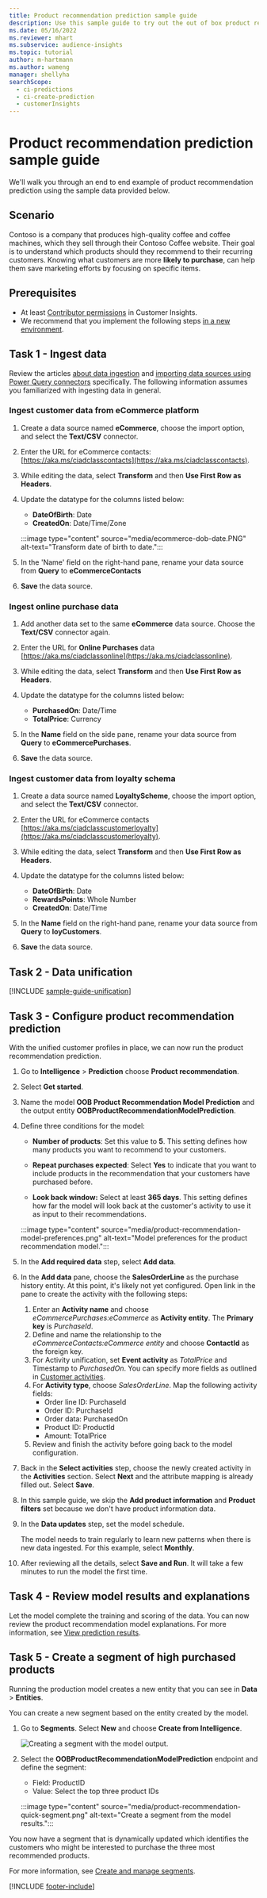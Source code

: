 ```yaml
---
title: Product recommendation prediction sample guide
description: Use this sample guide to try out the out of box product recommendation prediction model.
ms.date: 05/16/2022
ms.reviewer: mhart
ms.subservice: audience-insights
ms.topic: tutorial
author: m-hartmann
ms.author: wameng
manager: shellyha
searchScope: 
  - ci-predictions
  - ci-create-prediction
  - customerInsights
---
```


# Product recommendation prediction sample guide

We'll walk you through an end to end example of product recommendation prediction using the sample data provided below.

## Scenario

Contoso is a company that produces high-quality coffee and coffee machines, which they sell through their Contoso Coffee website. Their goal is to understand which products should they recommend to their recurring customers. Knowing what customers are more **likely to purchase**, can help them save marketing efforts by focusing on specific items.

## Prerequisites

- At least [Contributor permissions](permissions.md) in Customer Insights.
- We recommend that you implement the following steps [in a new environment](manage-environments.md).

## Task 1 - Ingest data

Review the articles [about data ingestion](data-sources.md) and [importing data sources using Power Query connectors](connect-power-query.md) specifically. The following information assumes you familiarized with ingesting data in general.

### Ingest customer data from eCommerce platform

1. Create a data source named **eCommerce**, choose the import option, and select the **Text/CSV** connector.

1. Enter the URL for eCommerce contacts: [https://aka.ms/ciadclasscontacts](https://aka.ms/ciadclasscontacts).

1. While editing the data, select **Transform** and then **Use First Row as Headers**.

1. Update the datatype for the columns listed below:
   - **DateOfBirth**: Date
   - **CreatedOn**: Date/Time/Zone

   :::image type="content" source="media/ecommerce-dob-date.PNG" alt-text="Transform date of birth to date.":::

1. In the 'Name' field on the right-hand pane, rename your data source from **Query** to **eCommerceContacts**

1. **Save** the data source.

### Ingest online purchase data

1. Add another data set to the same **eCommerce** data source. Choose the **Text/CSV** connector again.

1. Enter the URL for **Online Purchases** data [https://aka.ms/ciadclassonline](https://aka.ms/ciadclassonline).

1. While editing the data, select **Transform** and then **Use First Row as Headers**.

1. Update the datatype for the columns listed below:
   - **PurchasedOn**: Date/Time
   - **TotalPrice**: Currency

1. In the **Name** field on the side pane, rename your data source from **Query** to **eCommercePurchases**.

1. **Save** the data source.

### Ingest customer data from loyalty schema

1. Create a data source named **LoyaltyScheme**, choose the import option, and select the **Text/CSV** connector.

1. Enter the URL for eCommerce contacts [https://aka.ms/ciadclasscustomerloyalty](https://aka.ms/ciadclasscustomerloyalty).

1. While editing the data, select **Transform** and then **Use First Row as Headers**.

1. Update the datatype for the columns listed below:
   - **DateOfBirth**: Date
   - **RewardsPoints**: Whole Number
   - **CreatedOn**: Date/Time

1. In the **Name** field on the right-hand pane, rename your data source from **Query** to **loyCustomers**.

1. **Save** the data source.

## Task 2 - Data unification

[!INCLUDE [sample-guide-unification](includes/sample-guide-unification.md)]

## Task 3 - Configure product recommendation prediction

With the unified customer profiles in place, we can now run the product recommendation prediction.

1. Go to **Intelligence** > **Prediction** choose **Product recommendation**.

1. Select **Get started**.

1. Name the model **OOB Product Recommendation Model Prediction** and the output entity **OOBProductRecommendationModelPrediction**.

1. Define three conditions for the model:

   - **Number of products**: Set this value to **5**. This setting defines how many products you want to recommend to your customers.

   - **Repeat purchases expected**: Select **Yes** to indicate that you want to include products in the recommendation that your customers have purchased before.

   - **Look back window:** Select at least **365 days**. This setting defines how far the model will look back at the customer's activity to use it as input to their recommendations.

   :::image type="content" source="media/product-recommendation-model-preferences.png" alt-text="Model preferences for the product recommendation model.":::

1. In the **Add required data** step, select **Add data**.

1. In the **Add data** pane, choose the **SalesOrderLine** as the purchase history entity. At this point, it's likely not yet configured. Open link in the pane to create the activity with the following steps:
   1. Enter an **Activity name** and choose *eCommercePurchases:eCommerce* as **Activity entity**. The **Primary key** is *PurchaseId*.
   1. Define and name the relationship to the *eCommerceContacts:eCommerce entity* and choose **ContactId** as the foreign key.
   1. For Activity unification, set **Event activity** as *TotalPrice* and Timestamp to *PurchasedOn*. You can specify more fields as outlined in [Customer activities](activities.md).
   1. For **Activity type**, choose *SalesOrderLine*. Map the following activity fields:
      - Order line ID: PurchaseId
      - Order ID: PurchaseId
      - Order data: PurchasedOn
      - Product ID: ProductId
      - Amount: TotalPrice
   1. Review and finish the activity before going back to the model configuration.

1. Back in the **Select activities** step, choose the newly created activity in the **Activities** section. Select **Next** and the attribute mapping is already filled out. Select **Save**.

1. In this sample guide, we skip the **Add product information** and **Product filters** set because we don't have product information data.

1. In the **Data updates** step, set the model schedule.

   The model needs to train regularly to learn new patterns when there is new data ingested. For this example, select **Monthly**.

1. After reviewing all the details, select **Save and Run**. It will take a few minutes to run the model the first time.

## Task 4 - Review model results and explanations

Let the model complete the training and scoring of the data. You can now review the product recommendation model explanations. For more information, see [View prediction results](predict-transactional-churn.md#view-prediction-results).

## Task 5 - Create a segment of high purchased products

Running the production model creates a new entity that you can see in **Data** > **Entities**.

You can create a new segment based on the entity created by the model.

1. Go to **Segments**. Select **New** and choose **Create from Intelligence**.

   ![Creating a segment with the model output.](media/segment-intelligence.png)

1. Select the **OOBProductRecommendationModelPrediction** endpoint and define the segment:

   - Field: ProductID
   - Value: Select the top three product IDs

   :::image type="content" source="media/product-recommendation-quick-segment.png" alt-text="Create a segment from the model results.":::

You now have a segment that is dynamically updated which identifies the customers who might be interested to purchase the three most recommended products.

For more information, see [Create and manage segments](segments.md).

[!INCLUDE [footer-include](includes/footer-banner.md)]
